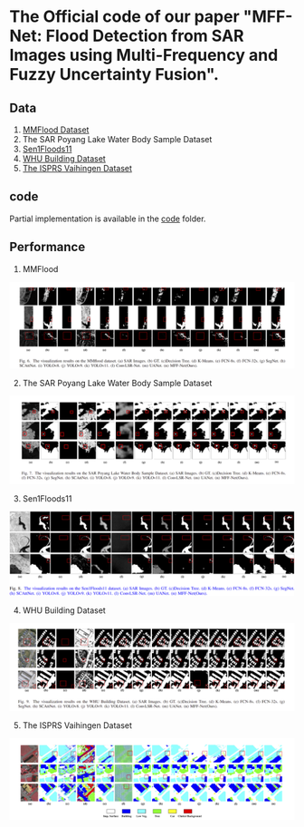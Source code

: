 # The Official  code of our paper "MFF-Net: Flood Detection from SAR Images using Multi-Frequency and Fuzzy Uncertainty Fusion".



## Data

1. [MMFlood Dataset](https://ieee-dataport.org/documents/mmflood-multimodal-dataset-flood-delineation-satellite-imagery)
2. The SAR Poyang Lake Water Body Sample Dataset
3. [Sen1Floods11](https://github.com/cloudtostreet/Sen1Floods11)
4. [WHU Building Dataset](https://study.rsgis.whu.edu.cn/pages/download/building_dataset.html)
5. [The ISPRS Vaihingen Dataset](https://www.isprs.org/resources/datasets/benchmarks/UrbanSemLab/default.aspx)

## code

Partial implementation is available in the [code](MFF-Net/code) folder.  

## Performance

1. MMFlood

![](MFF-Net/picture/MMFlood_result.png)

2. The SAR Poyang Lake Water Body Sample Dataset

![](MFF-Net/picture/poyanghu.png)

3. Sen1Floods11

![](MFF-Net/picture/Sen1Floods.png)

4. WHU Building Dataset

![](MFF-Net/picture/WUH.png)

5. The ISPRS Vaihingen Dataset

![](MFF-Net/picture/ISPRS.png)
